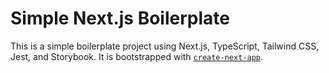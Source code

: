 # Simple Next.js Boilerplate

This is a simple boilerplate project using Next.js, TypeScript, Tailwind CSS, Jest, and Storybook. It is bootstrapped with [`create-next-app`](https://github.com/vercel/next.js/tree/canary/packages/create-next-app).

